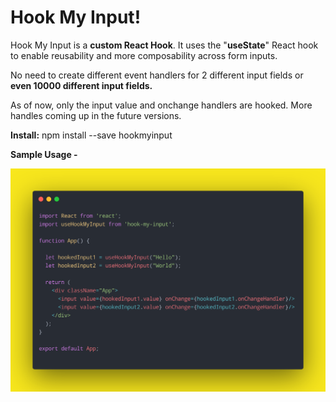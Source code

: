 # Hook My Input!

Hook My Input is a **custom React Hook**. It uses the "**useState**" React hook to enable reusability and more composability across form inputs.

No need to create different event handlers for 2 different input fields or **even 10000 different input fields.**

As of now, only the input value and onchange handlers are hooked. More handles coming up in the future versions. 

**Install:** 
npm install --save hookmyinput

**Sample Usage -** 

![Sample Usage](https://raw.githubusercontent.com/purvil12c/HookMyInput/master/res/sample_usage.png)